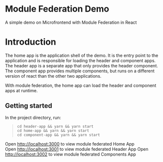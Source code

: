 # Module Federation Demo

A simple demo on Microfrontend with Module Federation in React

# Introduction
The home app is the application shell of the demo.
It is the entry point to the application and is responsible for loading the header and component apps.  
The header app is a separate app that only provides the header component.
The component app provides multiple components, but runs on a different version of react than the other two applications.

With module federation, the home app can load the header and component apps at runtime.

## Getting started

In the project directory, run:

> ```
> cd header-app && yarn && yarn start
> cd home-app && yarn && yarn start
> cd component-app && yarn && yarn start
> ```

Open [http://localhost:3000](http://localhost:3000) to view module federated Home App\
Open [http://localhost:3001](http://localhost:3001) to view module federated Header App
Open [http://localhost:3002](http://localhost:3002) to view module federated Components App
